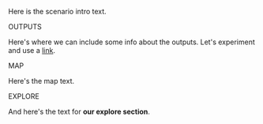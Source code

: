 Here is the scenario intro text.

OUTPUTS

Here's where we can include some info about the outputs. Let's experiment and use a [link](somewhere.com).

MAP

Here's the map text.

EXPLORE

And here's the text for **our explore section**.
